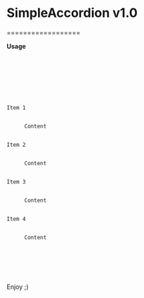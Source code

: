 # SimpleAccordion v1.0
==================

__Usage__

<code>
<script src="http://code.jquery.com/jquery-latest.min.js"></script>
<script src="jquery.simple.accordion.js"></script>
<link rel="stylesheet" href="jquery.simple.accordion.css">

<dl class="accordion">
	<dt>Item 1</dt>
	<dd class="active">Content</dd>
	<dt>Item 2</dt>
	<dd>Content</dd>
	<dt>Item 3</dt>
	<dd>Content</dd>
	<dt>Item 4</dt>
	<dd >Content</dd>
</dl>	

<script>
$(function () {

	$("dl").SimpleAccordion();	

});
</script>
</code>

Enjoy ;)